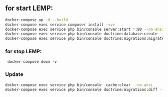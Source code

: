 
## for start LEMP:
```bash
docker-compose up -d --build
docker-compose exec service composer install -vvv
docker-compose exec service php bin/console server:start *:80 --no-ansi
docker-compose exec service php bin/console doctrine:database:create --no-ansi
docker-compose exec service php bin/console doctrine:migrations:migrate --no-ansi --no-interaction
```

### for stop LEMP:
`` docker-compose down -v``


### Update
```bash
docker-compose exec service php bin/console  cache:clear --no-ansi
docker-compose exec service php bin/console doctrine:migrations:diff --no-ansi
```